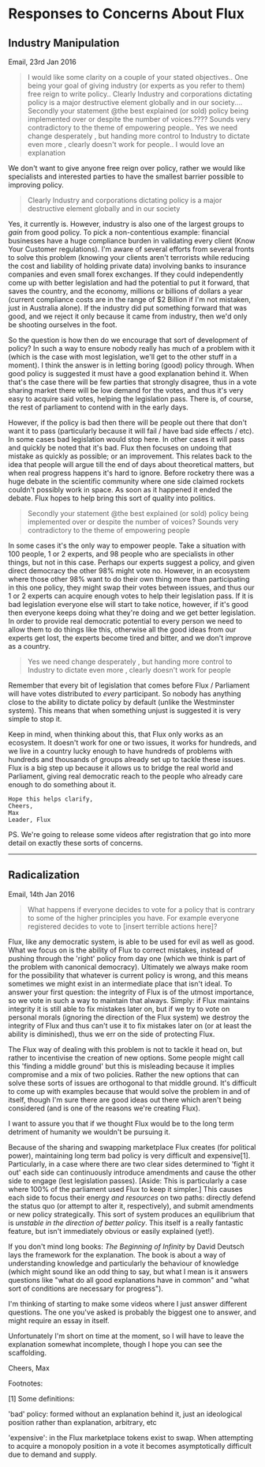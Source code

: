 # Responses to Concerns About Flux

## Industry Manipulation

Email, 23rd Jan 2016

> I would like some clarity on a couple of your stated objectives.. One being your goal of giving industry (or experts as you refer to them) free reign to write policy.. Clearly Industry and corporations dictating policy is a major destructive element globally and in our society....   Secondly your statement @the best explained (or sold) policy being implemented over or despite the number of voices.????  Sounds very contradictory to the theme of empowering people..
  Yes we need change desperately , but handing more control to Industry to dictate even more ,  clearly doesn't work for people..
I would love an explanation

We don't want to give anyone free reign over policy, rather we would like specialists and interested parties to have the smallest barrier possible to improving policy.

> Clearly Industry and corporations dictating policy is a major destructive element globally and in our society

Yes, it currently is. However, industry is also one of the largest groups to *gain* from good policy. To pick a non-contentious example: financial businesses have a huge compliance burden in validating every client (Know Your Customer regulations). I'm aware of several efforts from several fronts to solve this problem (knowing your clients aren't terrorists while reducing the cost and liability of holding private data) involving banks to insurance companies and even small forex exchanges. If they could independently come up with better legislation and had the potential to put it forward, that saves the country, and the economy, millions or billions of dollars a year (current compliance costs are in the range of $2 Billion if I'm not mistaken, just in Australia alone). If the industry did put something forward that was good, and we reject it only because it came from industry, then we'd only be shooting ourselves in the foot.

So the question is how then do we encourage that sort of development of policy? In such a way to ensure nobody really has much of a problem with it (which is the case with most legislation, we'll get to the other stuff in a moment). I think the answer is in letting boring (good) policy through. When good policy is suggested it must have a good explanation behind it. When that's the case there will be few parties that strongly disagree, thus in a vote sharing market there will be low demand for the votes, and thus it's very easy to acquire said votes, helping the legislation pass. There is, of course, the rest of parliament to contend with in the early days.

However, if the policy is bad then there will be people out there that don't want it to pass (particularly because it will fail / have bad side effects / etc). In some cases bad legislation would stop here. In other cases it will pass and quickly be noted that it's bad. Flux then focuses on undoing that mistake as quickly as possible; or an improvement. This relates back to the idea that people will argue till the end of days about theoretical matters, but when real progress happens it's hard to ignore. Before rocketry there was a huge debate in the scientific community where one side claimed rockets couldn't possibly work in space. As soon as it happened it ended the debate. Flux hopes to help bring this sort of quality into politics.

> Secondly your statement @the best explained (or sold) policy being implemented over or despite the number of voices? Sounds very contradictory to the theme of empowering people

In some cases it's the only way to empower people. Take a situation with 100 people, 1 or 2 experts, and 98 people who are specialists in other things, but not in this case. Perhaps our experts suggest a policy, and given direct democracy the other 98% might vote no. However, in an ecosystem where those other 98% want to do their own thing more than participating in this one policy, they might swap their votes between issues, and thus our 1 or 2 experts can acquire enough votes to help their legislation pass. If it is bad legislation everyone else will start to take notice, however, if it's good then everyone keeps doing what they're doing and we get better legislation. In order to provide real democratic potential to every person we need to allow them to do things like this, otherwise all the good ideas from our experts get lost, the experts become tired and bitter, and we don't improve as a country.

> Yes we need change desperately , but handing more control to Industry to dictate even more ,  clearly doesn't work for people

Remember that every bit of legislation that comes before Flux / Parliament will have votes distributed to *every* participant. So nobody has anything close to the ability to dictate policy by default (unlike the Westminster system). This means that when something unjust is suggested it is very simple to stop it.

Keep in mind, when thinking about this, that Flux only works as an ecosystem. It doesn't work for one or two issues, it works for hundreds, and we live in a country lucky enough to have hundreds of problems with hundreds and thousands of groups already set up to tackle these issues. Flux is a big step up because it allows us to bridge the real world and Parliament, giving real democratic reach to the people who already care enough to do something about it.

    Hope this helps clarify,
    Cheers,
    Max
    Leader, Flux

PS. We're going to release some videos after registration that go into more detail on exactly these sorts of concerns.

------

## Radicalization

Email, 14th Jan 2016

> What happens if everyone decides to vote for a policy that is contrary to some of the higher principles you have. For example everyone registered decides to vote to [insert terrible actions here]?

Flux, like any democratic system, is able to be used for evil as well as good. What we focus on is the ability of Flux to correct mistakes, instead of pushing through the 'right' policy from day one (which we think is part of the problem with canonical democracy). Ultimately we always make room for the possibility that whatever is current policy is wrong, and this means sometimes we might exist in an intermediate place that isn't ideal. To answer your first question: the integrity of Flux is of the utmost importance, so we vote in such a way to maintain that always. Simply: if Flux maintains integrity it is still able to fix mistakes later on, but if we try to vote on personal morals (ignoring the direction of the Flux system) we destroy the integrity of Flux and thus can't use it to fix mistakes later on (or at least the ability is diminished), thus we err on the side of protecting Flux.

The Flux way of dealing with this problem is not to tackle it head on, but rather to incentivise the creation of new options. Some people might call this 'finding a middle ground' but this is misleading because it implies compromise and a mix of two policies. Rather the new options that can solve these sorts of issues are orthogonal to that middle ground. It's difficult to come up with examples because that would solve the problem in and of itself, though I'm sure there are good ideas out there which aren't being considered (and is one of the reasons we're creating Flux).

I want to assure you that if we thought Flux would be to the long term detriment of humanity we wouldn't be pursuing it.

Because of the sharing and swapping marketplace Flux creates (for political power), maintaining long term bad policy is very difficult and expensive[1]. Particularly, in a case where there are two clear sides determined to 'fight it out' each side can continuously introduce amendments and cause the other side to engage (lest legislation passes). [Aside: This is particularly a case where 100% of the parliament used Flux to keep it simpler.] This causes each side to focus their energy *and resources* on two paths: directly defend the status quo (or attempt to alter it, respectively), and submit amendments or new policy strategically. This sort of system produces an equilibrium that is *unstable in the direction of better policy*. This itself is a really fantastic feature, but isn't immediately obvious or easily explained (yet!).

If you don't mind long books: *The Beginning of Infinity* by David Deutsch lays the framework for the explanation. The book is about a way of understanding knowledge and particularly the behaviour of knowledge (which might sound like an odd thing to say, but what I mean is it answers questions like "what do all good explanations have in common" and "what sort of conditions are necessary for progress").

I'm thinking of starting to make some videos where I just answer different questions. The one you've asked is probably the biggest one to answer, and might require an essay in itself.

Unfortunately I'm short on time at the moment, so I will have to leave the explanation somewhat incomplete, though I hope you can see the scaffolding.

Cheers,
Max

Footnotes:

[1] Some definitions:

'bad' policy: formed without an explanation behind it, just an ideological position rather than explanation, arbitrary, etc

'expensive': in the Flux marketplace tokens exist to swap. When attempting to acquire a monopoly position in a vote it becomes asymptotically difficult due to demand and supply.